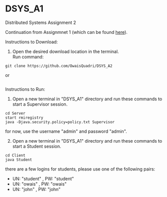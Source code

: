 # DSYS_A1

Distributed Systems Assignment 2  

Continuation from Assignmnet 1 (which can be found <a href=https://github.com/OwaisQuadri/DSYS_A1>here</a>).  
  
Instructions to Download:  
  
1. Open the desired download location in the terminal.</li>
Run command:
```
git clone https://github.com/OwaisQuadri/DSYS_A2 
```
or  
```
```
  
Instructions to Run:  
  
1. Open a new terminal in "DSYS_A1" directory and run these commands to start a Supervisor session.
```
cd Server
start rmiregistry
java -Djava.security.policy=policy.txt Supervisor
```
for now, use the username "admin" and password "admin".  
  
2. Open a new terminal in "DSYS_A1" directory and run these commands to start a Student session.
```
cd Client
java Student
``` 
there are a few logins for students, please use one of the following pairs:  
- UN: "student" , PW: "student"
- UN: "owais" , PW: "owais"
- UN: "john" , PW: "john"

